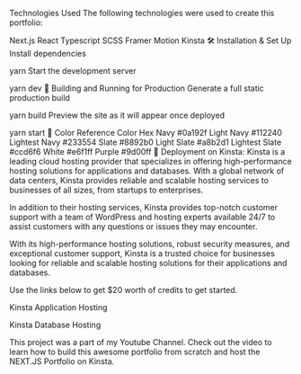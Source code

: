Technologies Used
The following technologies were used to create this portfolio:

Next.js
React
Typescript
SCSS
Framer Motion
Kinsta
🛠 Installation & Set Up
Install dependencies

yarn
Start the development server

yarn dev
🚀 Building and Running for Production
Generate a full static production build

yarn build
Preview the site as it will appear once deployed

yarn start
🎨 Color Reference
Color	Hex
Navy	#0a192f
Light Navy	#112240
Lightest Navy	#233554
Slate	#8892b0
Light Slate	#a8b2d1
Lightest Slate	#ccd6f6
White	#e6f1ff
Purple	#9d00ff
🚀 Deployment on Kinsta:
Kinsta is a leading cloud hosting provider that specializes in offering high-performance hosting solutions for applications and databases. With a global network of data centers, Kinsta provides reliable and scalable hosting services to businesses of all sizes, from startups to enterprises.

In addition to their hosting services, Kinsta provides top-notch customer support with a team of WordPress and hosting experts available 24/7 to assist customers with any questions or issues they may encounter.

With its high-performance hosting solutions, robust security measures, and exceptional customer support, Kinsta is a trusted choice for businesses looking for reliable and scalable hosting solutions for their applications and databases.

Use the links below to get $20 worth of credits to get started.

Kinsta Application Hosting

Kinsta Database Hosting

This project was a part of my Youtube Channel. Check out the video to learn how to build this awesome portfolio from scratch and host the NEXT.JS Portfolio on Kinsta. 
